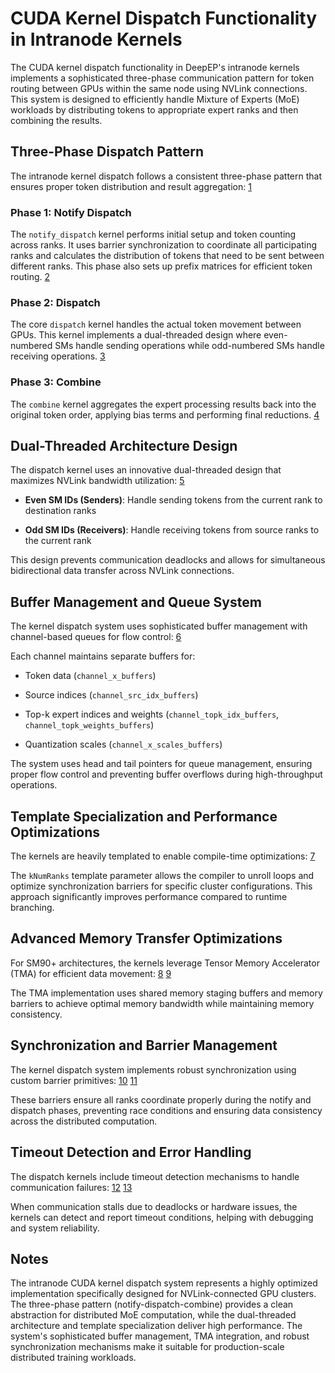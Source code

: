 # CUDA Kernel Dispatch Functionality in Intranode Kernels

  

The CUDA kernel dispatch functionality in DeepEP's intranode kernels implements a sophisticated three-phase communication pattern for token routing between GPUs within the same node using NVLink connections. This system is designed to efficiently handle Mixture of Experts (MoE) workloads by distributing tokens to appropriate expert ranks and then combining the results.

  

## Three-Phase Dispatch Pattern

  

The intranode kernel dispatch follows a consistent three-phase pattern that ensures proper token distribution and result aggregation: [1](#0-0)

  

### Phase 1: Notify Dispatch

  

The `notify_dispatch` kernel performs initial setup and token counting across ranks. It uses barrier synchronization to coordinate all participating ranks and calculates the distribution of tokens that need to be sent between different ranks. This phase also sets up prefix matrices for efficient token routing. [2](#0-1)

  

### Phase 2: Dispatch

  

The core `dispatch` kernel handles the actual token movement between GPUs. This kernel implements a dual-threaded design where even-numbered SMs handle sending operations while odd-numbered SMs handle receiving operations. [3](#0-2)

  

### Phase 3: Combine

  

The `combine` kernel aggregates the expert processing results back into the original token order, applying bias terms and performing final reductions. [4](#0-3)

  

## Dual-Threaded Architecture Design

  

The dispatch kernel uses an innovative dual-threaded design that maximizes NVLink bandwidth utilization: [5](#0-4)

  

- **Even SM IDs (Senders)**: Handle sending tokens from the current rank to destination ranks

- **Odd SM IDs (Receivers)**: Handle receiving tokens from source ranks to the current rank

  

This design prevents communication deadlocks and allows for simultaneous bidirectional data transfer across NVLink connections.

  

## Buffer Management and Queue System

  

The kernel dispatch system uses sophisticated buffer management with channel-based queues for flow control: [6](#0-5)

  

Each channel maintains separate buffers for:

  

- Token data (`channel_x_buffers`)

- Source indices (`channel_src_idx_buffers`)

- Top-k expert indices and weights (`channel_topk_idx_buffers`, `channel_topk_weights_buffers`)

- Quantization scales (`channel_x_scales_buffers`)

  

The system uses head and tail pointers for queue management, ensuring proper flow control and preventing buffer overflows during high-throughput operations.

  

## Template Specialization and Performance Optimizations

  

The kernels are heavily templated to enable compile-time optimizations: [7](#0-6)

  

The `kNumRanks` template parameter allows the compiler to unroll loops and optimize synchronization barriers for specific cluster configurations. This approach significantly improves performance compared to runtime branching.

  

## Advanced Memory Transfer Optimizations

  

For SM90+ architectures, the kernels leverage Tensor Memory Accelerator (TMA) for efficient data movement: [8](#0-7) [9](#0-8)

  

The TMA implementation uses shared memory staging buffers and memory barriers to achieve optimal memory bandwidth while maintaining memory consistency.

  

## Synchronization and Barrier Management

  

The kernel dispatch system implements robust synchronization using custom barrier primitives: [10](#0-9) [11](#0-10)

  

These barriers ensure all ranks coordinate properly during the notify and dispatch phases, preventing race conditions and ensuring data consistency across the distributed computation.

  

## Timeout Detection and Error Handling

  

The dispatch kernels include timeout detection mechanisms to handle communication failures: [12](#0-11) [13](#0-12)

  

When communication stalls due to deadlocks or hardware issues, the kernels can detect and report timeout conditions, helping with debugging and system reliability.

  

## Notes

  

The intranode CUDA kernel dispatch system represents a highly optimized implementation specifically designed for NVLink-connected GPU clusters. The three-phase pattern (notify-dispatch-combine) provides a clean abstraction for distributed MoE computation, while the dual-threaded architecture and template specialization deliver high performance. The system's sophisticated buffer management, TMA integration, and robust synchronization mechanisms make it suitable for production-scale distributed training workloads.